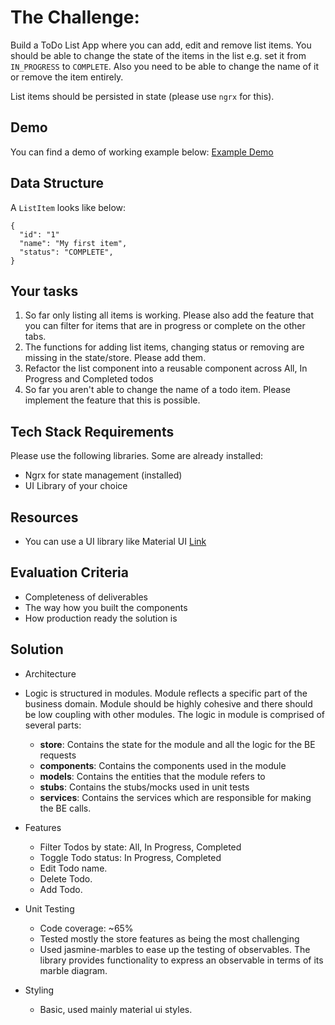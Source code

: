# The Challenge:

Build a ToDo List App where you can add, edit and remove list items. You should be able to change the state of the items in the list e.g. set it from `IN_PROGRESS` to `COMPLETE`. Also you need to be able to change the name of it or remove the item entirely.

List items should be persisted in state (please use `ngrx` for this). 

## Demo

You can find a demo of working example below:
[Example Demo](https://todo-list-redux-nextjs-swart.vercel.app/)

## Data Structure

A `ListItem` looks like below:

```
{
  "id": "1"
  "name": "My first item",
  "status": "COMPLETE",
}
```

## Your tasks

1. So far only listing all items is working. Please also add the feature that you can filter for items that are in progress or complete on the other tabs.
2. The functions for adding list items, changing status or removing are missing in the state/store. Please add them.
3. Refactor the list component into a reusable component across All, In Progress and Completed todos
4. So far you aren't able to change the name of a todo item. Please implement the feature that this is possible.


## Tech Stack Requirements

Please use the following libraries. Some are already installed:

- Ngrx for state management (installed)
- UI Library of your choice

## Resources
- You can use a UI library like Material UI [Link](https://v14.material.angular.io/guide/getting-started)

## Evaluation Criteria

- Completeness of deliverables
- The way how you built the components
- How production ready the solution is

## Solution

- Architecture
- Logic is structured in modules. Module reflects a specific part of the business domain. Module should be highly cohesive and there should be low coupling with other modules. The logic in module is comprised of several parts:
    - **store**: Contains the state for the module and all the logic for the BE requests
    - **components**: Contains the components used in the module
    - **models**: Contains the entities that the module refers to
    - **stubs**: Contains the stubs/mocks used in unit tests
    - **services**: Contains the services which are responsible for making the BE calls.

- Features
    - Filter Todos by state: All, In Progress, Completed
    - Toggle Todo status: In Progress, Completed
    - Edit Todo name.
    - Delete Todo.
    - Add Todo.

- Unit Testing
    - Code coverage:  ~65%
    - Tested mostly the store features as being the most challenging
    - Used jasmine-marbles to ease up the testing of observables. The library provides functionality to express an observable in terms of its marble diagram.

- Styling
    - Basic, used mainly material ui styles.
